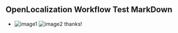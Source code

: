 ## OpenLocalization Workflow Test MarkDown
* ![image1](.\bf0c9b8d-e486-418e-8672-b6c60d316554.PNG)   ![image2](.\f32f987a-6dc2-496f-a218-6523a321ca0f.png) 
thanks!